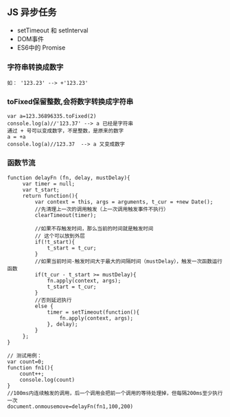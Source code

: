 
## JS 异步任务
- setTimeout 和 setInterval
- DOM事件
- ES6中的 Promise


### 字符串转换成数字
	
	如： '123.23' --> +'123.23'

### toFixed保留整数,会将数字转换成字符串
	var a=123.36896335.toFixed(2)
	console.log(a)//'123.37' --> a 已经是字符串
	通过 + 号可以变成数字，不是整数，是原来的数字
	a = +a
	console.log(a)//123.37  --> a 又变成数字


### 函数节流

	function delayFn (fn, delay, mustDelay){
	     var timer = null;
	     var t_start;
	     return function(){
	         var context = this, args = arguments, t_cur = +new Date();
	         //先清理上一次的调用触发（上一次调用触发事件不执行）
	         clearTimeout(timer);

	         //如果不存触发时间，那么当前的时间就是触发时间
			 // 这个可以放到外层
	         if(!t_start){
	             t_start = t_cur;
	         }
	         //如果当前时间-触发时间大于最大的间隔时间（mustDelay），触发一次函数运行函数
	         if(t_cur - t_start >= mustDelay){
	             fn.apply(context, args);
	             t_start = t_cur;
	         }
	         //否则延迟执行
	         else {
	             timer = setTimeout(function(){
	                 fn.apply(context, args);
	             }, delay);
	         }
	     };
	}

	// 测试用例：
	var count=0;
	function fn1(){
	    count++;
	    console.log(count)
	} 
	//100ms内连续触发的调用，后一个调用会把前一个调用的等待处理掉，但每隔200ms至少执行一次
	document.onmousemove=delayFn(fn1,100,200)















